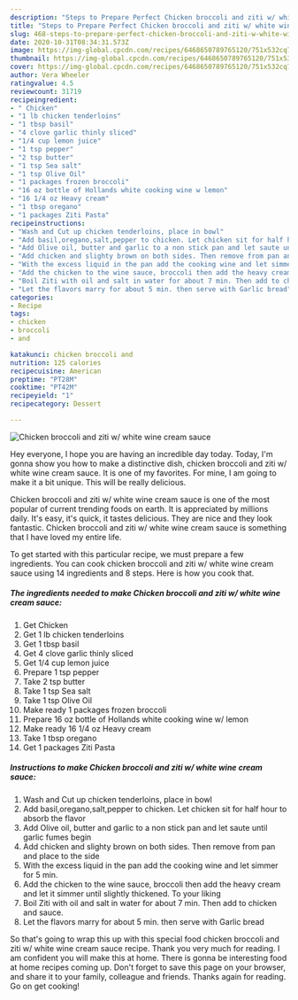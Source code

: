 ```yaml
---
description: "Steps to Prepare Perfect Chicken broccoli and ziti w/ white wine cream sauce"
title: "Steps to Prepare Perfect Chicken broccoli and ziti w/ white wine cream sauce"
slug: 468-steps-to-prepare-perfect-chicken-broccoli-and-ziti-w-white-wine-cream-sauce
date: 2020-10-31T08:34:31.573Z
image: https://img-global.cpcdn.com/recipes/6468650789765120/751x532cq70/chicken-broccoli-and-ziti-w-white-wine-cream-sauce-recipe-main-photo.jpg
thumbnail: https://img-global.cpcdn.com/recipes/6468650789765120/751x532cq70/chicken-broccoli-and-ziti-w-white-wine-cream-sauce-recipe-main-photo.jpg
cover: https://img-global.cpcdn.com/recipes/6468650789765120/751x532cq70/chicken-broccoli-and-ziti-w-white-wine-cream-sauce-recipe-main-photo.jpg
author: Vera Wheeler
ratingvalue: 4.5
reviewcount: 31719
recipeingredient:
- " Chicken"
- "1 lb chicken tenderloins"
- "1 tbsp basil"
- "4 clove garlic thinly sliced"
- "1/4 cup lemon juice"
- "1 tsp pepper"
- "2 tsp butter"
- "1 tsp Sea salt"
- "1 tsp Olive Oil"
- "1 packages frozen broccoli"
- "16 oz bottle of Hollands white cooking wine w lemon"
- "16 1/4 oz Heavy cream"
- "1 tbsp oregano"
- "1 packages Ziti Pasta"
recipeinstructions:
- "Wash and Cut up chicken tenderloins, place in bowl"
- "Add basil,oregano,salt,pepper to chicken. Let chicken sit for half hour to absorb the flavor"
- "Add Olive oil, butter and garlic to a non stick pan and let saute until garlic fumes begin"
- "Add chicken and slighty brown on both sides. Then remove from pan and place to the side"
- "With the excess liquid in the pan add the cooking wine and let simmer for 5 min."
- "Add the chicken to the wine sauce, broccoli then add the heavy cream and let it simmer until slightly thickened. To your liking"
- "Boil Ziti with oil and salt in water for about 7 min. Then add to chicken and sauce."
- "Let the flavors marry for about 5 min. then serve with Garlic bread"
categories:
- Recipe
tags:
- chicken
- broccoli
- and

katakunci: chicken broccoli and 
nutrition: 125 calories
recipecuisine: American
preptime: "PT28M"
cooktime: "PT42M"
recipeyield: "1"
recipecategory: Dessert

---
```



![Chicken broccoli and ziti w/ white wine cream sauce](https://img-global.cpcdn.com/recipes/6468650789765120/751x532cq70/chicken-broccoli-and-ziti-w-white-wine-cream-sauce-recipe-main-photo.jpg)

Hey everyone, I hope you are having an incredible day today. Today, I'm gonna show you how to make a distinctive dish, chicken broccoli and ziti w/ white wine cream sauce. It is one of my favorites. For mine, I am going to make it a bit unique. This will be really delicious.



Chicken broccoli and ziti w/ white wine cream sauce is one of the most popular of current trending foods on earth. It is appreciated by millions daily. It's easy, it's quick, it tastes delicious. They are nice and they look fantastic. Chicken broccoli and ziti w/ white wine cream sauce is something that I have loved my entire life.


To get started with this particular recipe, we must prepare a few ingredients. You can cook chicken broccoli and ziti w/ white wine cream sauce using 14 ingredients and 8 steps. Here is how you cook that.

<!--inarticleads1-->

##### The ingredients needed to make Chicken broccoli and ziti w/ white wine cream sauce:

1. Get  Chicken
1. Get 1 lb chicken tenderloins
1. Get 1 tbsp basil
1. Get 4 clove garlic thinly sliced
1. Get 1/4 cup lemon juice
1. Prepare 1 tsp pepper
1. Take 2 tsp butter
1. Take 1 tsp Sea salt
1. Take 1 tsp Olive Oil
1. Make ready 1 packages frozen broccoli
1. Prepare 16 oz bottle of Hollands white cooking wine w/ lemon
1. Make ready 16 1/4 oz Heavy cream
1. Take 1 tbsp oregano
1. Get 1 packages Ziti Pasta




<!--inarticleads2-->

##### Instructions to make Chicken broccoli and ziti w/ white wine cream sauce:

1. Wash and Cut up chicken tenderloins, place in bowl
1. Add basil,oregano,salt,pepper to chicken. Let chicken sit for half hour to absorb the flavor
1. Add Olive oil, butter and garlic to a non stick pan and let saute until garlic fumes begin
1. Add chicken and slighty brown on both sides. Then remove from pan and place to the side
1. With the excess liquid in the pan add the cooking wine and let simmer for 5 min.
1. Add the chicken to the wine sauce, broccoli then add the heavy cream and let it simmer until slightly thickened. To your liking
1. Boil Ziti with oil and salt in water for about 7 min. Then add to chicken and sauce.
1. Let the flavors marry for about 5 min. then serve with Garlic bread




So that's going to wrap this up with this special food chicken broccoli and ziti w/ white wine cream sauce recipe. Thank you very much for reading. I am confident you will make this at home. There is gonna be interesting food at home recipes coming up. Don't forget to save this page on your browser, and share it to your family, colleague and friends. Thanks again for reading. Go on get cooking!
